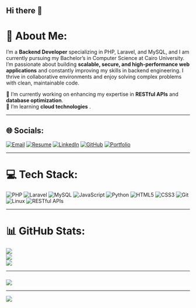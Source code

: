 ## Hi there 👋

# 💫 About Me:
I’m a **Backend Developer** specializing in PHP, Laravel, and MySQL, and I am currently pursuing my Bachelor’s in Computer Science at Cairo University. I’m passionate about building **scalable, secure, and high-performance web applications** and constantly improving my skills in backend engineering. I thrive in collaborative environments and enjoy solving complex problems with clean, maintainable code.

🔭 I’m currently working on enhancing my expertise in **RESTful APIs** and **database optimization**.  
🌱 I’m learning **cloud technologies** .  

---

## 🌐 Socials:
[![Email](https://img.shields.io/badge/Email-D14836?logo=gmail&logoColor=white)](mailto:moabdelghany77@gmail.com)
[![Resume](https://img.shields.io/badge/Resume-4285F4?style=for-the-badge&logo=google-drive&logoColor=white)](https://drive.google.com/drive/folders/1Q8dhVO7dVE5Fo1jYZQWwS8w1p1xdoQOs)
[![LinkedIn](https://img.shields.io/badge/LinkedIn-%230077B5.svg?logo=linkedin&logoColor=white)](https://www.linkedin.com/in/mohamed-abdelghany-3a53351b7) 
[![GitHub](https://img.shields.io/badge/GitHub-%23121011.svg?logo=github&logoColor=white)](https://github.com/abdelghany-77) 
[![Portfolio](https://img.shields.io/badge/Portfolio-%23000000.svg?logo=firefox&logoColor=#FF7139)](https://abdelghany-77.github.io) 

---

# 💻 Tech Stack:
![PHP](https://img.shields.io/badge/php-%23777BB4.svg?style=for-the-badge&logo=php&logoColor=white) 
![Laravel](https://img.shields.io/badge/laravel-%23FF2D20.svg?style=for-the-badge&logo=laravel&logoColor=white) 
![MySQL](https://img.shields.io/badge/mysql-%2300f.svg?style=for-the-badge&logo=mysql&logoColor=white) 
![JavaScript](https://img.shields.io/badge/javascript-%23323330.svg?style=for-the-badge&logo=javascript&logoColor=%23F7DF1E) 
![Python](https://img.shields.io/badge/python-3670A0?style=for-the-badge&logo=python&logoColor=ffdd54) 
![HTML5](https://img.shields.io/badge/html5-%23E34F26.svg?style=for-the-badge&logo=html5&logoColor=white) 
![CSS3](https://img.shields.io/badge/css3-%231572B6.svg?style=for-the-badge&logo=css3&logoColor=white) 
![Git](https://img.shields.io/badge/git-%23F05033.svg?style=for-the-badge&logo=git&logoColor=white) 
![Linux](https://img.shields.io/badge/linux-%23FCC624.svg?style=for-the-badge&logo=linux&logoColor=black) 
![RESTful APIs](https://img.shields.io/badge/RESTful%20APIs-%230072C6.svg?style=for-the-badge&logo=rest&logoColor=white)

---

# 📊 GitHub Stats:
![](https://github-readme-stats.vercel.app/api?username=abdelghany-77&theme=dracula&hide_border=false&include_all_commits=false&count_private=false)<br/>
![](https://github-readme-streak-stats.herokuapp.com/?user=abdelghany-77&theme=dracula&hide_border=false)<br/>
![](https://github-readme-stats.vercel.app/api/top-langs/?username=abdelghany-77&theme=dracula&hide_border=false&include_all_commits=false&count_private=false&layout=compact)

---

### 
![](https://quotes-github-readme.vercel.app/api?type=horizontal&theme=radical)

---

[![](https://visitcount.itsvg.in/api?id=abdelghany-74&icon=0&color=0)](https://visitcount.itsvg.in)
